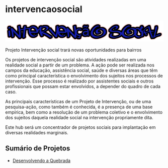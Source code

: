 # intervencaosocial

![alt text](https://github.com/fidelisfelipe/intervencaosocial/blob/main/assets/intervencao_logo.png?raw=true)

Projeto Intervenção social trará novas oportunidades para bairros 

Os projetos de intervenção social são atividades realizadas em uma realidade social a partir de um problema. 
A ação pode ser realizada nos campos da educação, assistência social, saúde e diversas áreas que têm como principal característica
o envolvimento dos sujeitos nos processos de intervenção. 
Esse processo é realizado por assistentes sociais e outros profissionais que possam estar envolvidos, a depender do quadro de cada caso.

As principais características de um Projeto de Intervenção, ou de uma pesquisa-ação, como também é conhecida, é a presença de uma base empírica, 
bem como a resolução de um problema coletivo e o envolvimento dos sujeitos daquela realidade social na intervenção propriamente dita.

Este hub será um concentrador de projetos sociais para implantação em diversas realidades marginais.

## Sumário de Projetos

* [Desenvolvendo a Quebrada](https://github.com/fidelisfelipe/intervencaosocial/blob/main/projetos/desenvolvendo_a_quebrada/README.md)

